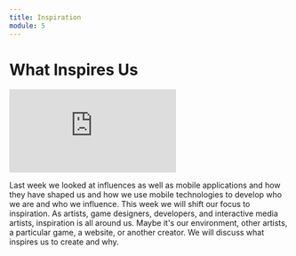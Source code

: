 ```yaml
---
title: Inspiration
module: 5
---
```


# What Inspires Us <br />

<div class="embed-responsive embed-responsive-16by9"><iframe class="embed-responsive-item" src="https://www.youtube.com/embed/LTxlvS_BYBs" frameborder="0" allowfullscreen></iframe></div>

Last week we looked at influences as well as mobile applications and how they have shaped us and how we use mobile technologies to develop who we are and who we influence. This week we will shift our focus to inspiration. As artists, game designers, developers, and interactive media artists, inspiration is all around us. Maybe it's our environment, other artists, a particular game, a website, or another creator.  We will discuss what inspires us to create and why.
